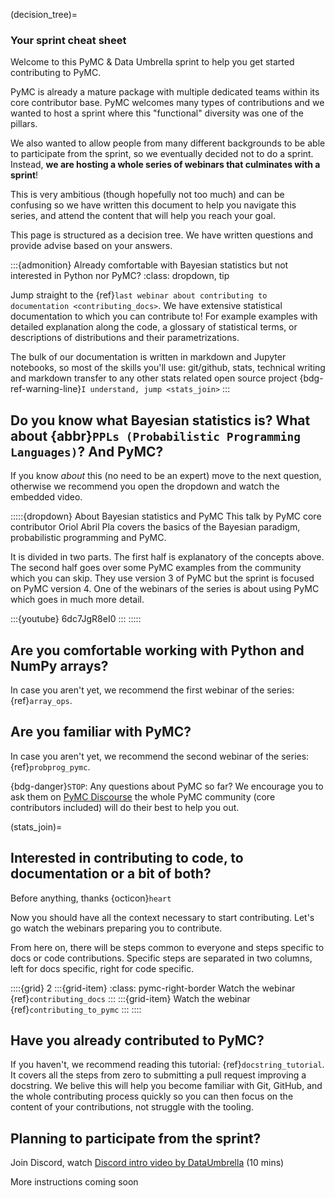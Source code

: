 (decision_tree)=
### Your sprint cheat sheet
Welcome to this PyMC & Data Umbrella sprint to help you get
started contributing to PyMC.

PyMC is already a mature package with multiple dedicated
teams within its core contributor base. PyMC welcomes
many types of contributions and we wanted to
host a sprint where this "functional" diversity was
one of the pillars.

We also wanted to allow people from many different backgrounds
to be able to participate from the sprint, so we eventually
decided not to do a sprint. Instead, **we are hosting
a whole series of webinars that culminates with a sprint**!

This is very ambitious (though hopefully not too much) and
can be confusing so we have written this document to help
you navigate this series, and attend the content that will
help you reach your goal.

This page is structured as a decision tree. We have written
questions and provide advise based on your answers.

:::{admonition} Already comfortable with Bayesian statistics but not interested in Python nor PyMC?
:class: dropdown, tip

Jump straight to the {ref}`last webinar about contributing to documentation <contributing_docs>`.
We have extensive statistical documentation to which you can contribute to!
For example examples with detailed explanation along the code,
a glossary of statistical terms,
or descriptions of distributions and their parametrizations.

The bulk of our documentation is written in markdown and Jupyter notebooks,
so most of the skills you'll use: git/github, stats, technical writing and markdown
transfer to any other stats related open source project
{bdg-ref-warning-line}`I understand, jump <stats_join>`
:::

## Do you know what Bayesian statistics is? What about {abbr}`PPLs (Probabilistic Programming Languages)`? And PyMC?

If you know _about_ this (no need to be an expert) move to the next question,
otherwise we recommend you open the dropdown and watch the embedded video.

:::::{dropdown} About Bayesian statistics and PyMC
This talk by PyMC core contributor Oriol Abril Pla covers the basics of the Bayesian
paradigm, probabilistic programming and PyMC.

It is divided in two parts. The first half is explanatory of the concepts above.
The second half goes over some PyMC examples from the community which you can skip.
They use version 3 of PyMC but the sprint is focused on PyMC version 4.
One of the webinars of the series is about using PyMC which goes in much more detail.

:::{youtube} 6dc7JgR8eI0
:::
:::::

## Are you comfortable working with Python and NumPy arrays?

In case you aren't yet, we recommend the first webinar of the series: {ref}`array_ops`.

## Are you familiar with PyMC?

In case you aren't yet, we recommend the second webinar of the series: {ref}`probprog_pymc`.

{bdg-danger}`STOP`: Any questions about PyMC so far? We encourage you to ask them on [PyMC Discourse](https://discourse.pymc.io/)
the whole PyMC community (core contributors included) will do their best to help you out.

(stats_join)=
## Interested in contributing to code, to documentation or a bit of both?
Before anything, thanks {octicon}`heart`

Now you should have all the context necessary to start contributing.
Let's go watch the webinars preparing you to contribute.

From here on, there will be steps common to everyone and steps specific
to docs or code contributions. Specific steps are separated in two
columns, left for docs specific, right for code specific.

::::{grid} 2
:::{grid-item}
:class: pymc-right-border
Watch the webinar {ref}`contributing_docs`
:::
:::{grid-item}
Watch the webinar {ref}`contributing_to_pymc`
:::
::::

## Have you already contributed to PyMC?
If you haven't, we recommend reading this tutorial: {ref}`docstring_tutorial`.
It covers all the steps from zero to submitting a pull request improving
a docstring. We belive this will help you become familiar with
Git, GitHub, and the whole contributing process quickly so you can then
focus on the content of your contributions, not struggle with the
tooling.

## Planning to participate from the sprint?

Join Discord, watch [Discord intro video by DataUmbrella](https://www.youtube.com/watch?v=w2A8SknM-68) (10 mins)

More instructions coming soon
